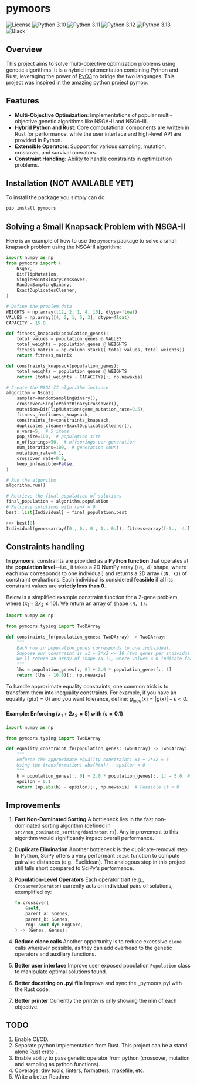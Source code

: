 # pymoors
![License](https://img.shields.io/badge/License-MIT-blue.svg)
![Python 3.10](https://img.shields.io/badge/Python-3.10-blue.svg)
![Python 3.11](https://img.shields.io/badge/Python-3.11-blue.svg)
![Python 3.12](https://img.shields.io/badge/Python-3.12-blue.svg)
![Python 3.13](https://img.shields.io/badge/Python-3.13-blue.svg)
![Black](https://img.shields.io/badge/Code%20Style-Black-000000.svg)

## Overview

This project aims to solve multi-objective optimization problems using genetic algorithms. It is a hybrid implementation combining Python and Rust, leveraging the power of [PyO3](https://github.com/PyO3/pyo3) to bridge the two languages. This project was inspired in the amazing python project [pymoo](https://github.com/anyoptimization/pymoo).

## Features

- **Multi-Objective Optimization**: Implementations of popular multi-objective genetic algorithms like NSGA-II and NSGA-III.
- **Hybrid Python and Rust**: Core computational components are written in Rust for performance, while the user interface and high-level API are provided in Python.
- **Extensible Operators**: Support for various sampling, mutation, crossover, and survival operators.
- **Constraint Handling**: Ability to handle constraints in optimization problems.


## Installation (NOT AVAILABLE YET)

To install the package you simply can do

```sh
pip install pymoors
```

## Solving a Small Knapsack Problem with NSGA-II

Here is an example of how to use the `pymoors` package to solve a small knapsack problem using the NSGA-II algorithm:

```python
import numpy as np
from pymoors import (
    Nsga2,
    BitFlipMutation,
    SinglePointBinaryCrossover,
    RandomSamplingBinary,
    ExactDuplicatesCleaner,
)

# Define the problem data
WEIGHTS = np.array([12, 2, 1, 4, 10], dtype=float)
VALUES = np.array([4, 2, 1, 5, 3], dtype=float)
CAPACITY = 15.0

def fitness_knapsack(population_genes):
    total_values = population_genes @ VALUES
    total_weights = population_genes @ WEIGHTS
    fitness_matrix = np.column_stack((-total_values, total_weights))
    return fitness_matrix

def constraints_knapsack(population_genes):
    total_weights = population_genes @ WEIGHTS
    return (total_weights - CAPACITY)[:, np.newaxis]

# Create the NSGA-II algorithm instance
algorithm = Nsga2(
    sampler=RandomSamplingBinary(),
    crossover=SinglePointBinaryCrossover(),
    mutation=BitFlipMutation(gene_mutation_rate=0.5),
    fitness_fn=fitness_knapsack,
    constraints_fn=constraints_knapsack,
    duplicates_cleaner=ExactDuplicatesCleaner(),
    n_vars=5,  # 5 items
    pop_size=100,  # population size
    n_offsprings=50,  # offsprings per generation
    num_iterations=100,  # generation count
    mutation_rate=0.1,
    crossover_rate=0.9,
    keep_infeasible=False,
)

# Run the algorithm
algorithm.run()

# Retrieve the final population of solutions
final_population = algorithm.population
# Retrieve solutions with rank = 0
best: list[Individual] = final_population.best

>>> best[0]
Individual(genes=array([0., 0., 0., 1., 0.]), fitness=array([-5.,  4.]), rank=0, constraints=array([-11.]))
```

## Constraints handling


In **pymoors**, constraints are provided as a **Python function** that operates at the **population level**—i.e., it takes a 2D NumPy array (`(N, d)` shape, where each row corresponds to one individual) and returns a 2D array (`(N, k)`) of constraint evaluations. Each individual is considered **feasible** if **all** its constraint values are **strictly less than 0**.


Below is a simplified example constraint function for a 2-gene problem, where $(x_1 + 2x_2 \leq 10)$. We return an array of shape `(N, 1)`:

```python
import numpy as np

from pymoors.typing import TwoDArray

def constraints_fn(population_genes: TwoDArray) -> TwoDArray:
    """
    Each row in population_genes corresponds to one individual.
    Suppose our constraint is x1 + 2*x2 <= 10 (two genes per individual).
    We'll return an array of shape (N,1), where values < 0 indicate feasibility.
    """
    lhs = population_genes[:, 0] + 2.0 * population_genes[:, 1]
    return (lhs - 10.0)[:, np.newaxis]
```

To handle approximate equality constraints, one common trick is to transform them into inequality constraints. For example, if you have an equality ($g(x) = 0$) and you want  tolerance, define: $g_{\text{ineq}}(x) = |g(x)| - \epsilon < 0.$

#### Example: Enforcing $( x_1 + 2x_2 = 5 )$ with ($\epsilon = 0.1$)

```python
import numpy as np

from pymoors.typing import TwoDArray

def equality_constraint_fn(population_genes: TwoDArray) -> TwoDArray:
    """
    Enforce the approximate equality constraint: x1 + 2*x2 ≈ 5
    Using the transformation: abs(h(x)) - epsilon < 0
    """
    h = population_genes[:, 0] + 2.0 * population_genes[:, 1] - 5.0  # h(x) = x1 + 2*x2 - 5
    epsilon = 0.1
    return (np.abs(h) - epsilon)[:, np.newaxis]  # Feasible if < 0
```

## Improvements

1. **Fast Non-Dominated Sorting**
   A bottleneck lies in the fast non-dominated sorting algorithm (defined in `src/non_dominated_sorting/dominator.rs`). Any improvement to this algorithm would significantly impact overall performance.

2. **Duplicate Elimination**
   Another bottleneck is the duplicate-removal step. In Python, SciPy offers a very performant `cdist` function to compute pairwise distances (e.g., Euclidean). The analogous step in this project still falls short compared to SciPy's performance.

3. **Population-Level Operators**
   Each operator trait (e.g., `CrossoverOperator`) currently acts on individual pairs of solutions, exemplified by:
   ```rust
   fn crossover(
       &self,
       parent_a: &Genes,
       parent_b: &Genes,
       rng: &mut dyn RngCore,
   ) -> (Genes, Genes);
    ```
4. **Reduce clone calls** Another opportunity is to reduce excessive `clone` calls wherever possible, as they can add overhead to the genetic operators and auxiliary functions.
5. **Better user interface** Improve user exposed population `Population` class to manipulate optimal solutions found.
6. **Better docstring on .pyi file** Improve and sync the _pymoors.pyi with the Rust code.
6. **Better printer** Currently the printer is only showing the min of each objective.

## TODO

1. Enable CI/CD.
2. Separate python implementation from Rust. This project can be a stand alone Rust crate .
3. Enable ability to pass genetic operator from python (crossover, mutation and sampling as python functions).
4. Coverage, dev tools, linters, formatters, makefile, etc.
5. Write a better Readme
